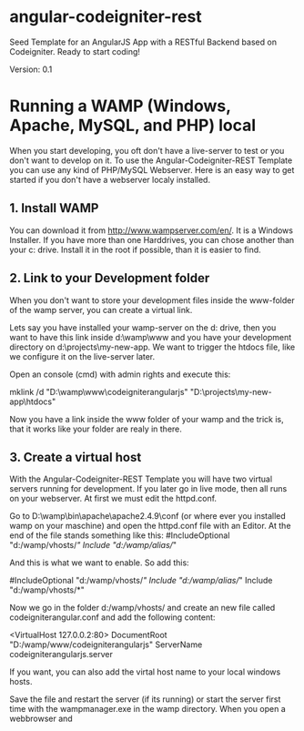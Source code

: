 # angular-codeigniter-rest
Seed Template for an AngularJS App with a RESTful Backend based on Codeigniter. Ready to start coding!

Version: 0.1


# Running a WAMP (Windows, Apache, MySQL, and PHP) local
When you start developing, you oft don't have a live-server to test or you don't want to develop on it. To use the Angular-Codeigniter-REST Template
you can use any kind of PHP/MySQL Webserver. Here is an easy way to get started if you don't have a webserver localy installed.

## 1. Install WAMP 
You can download it from http://www.wampserver.com/en/. It is a Windows Installer. If you have more than one Harddrives, you can chose another than your c: drive.
Install it in the root if possible, than it is easier to find.

## 2. Link to your Development folder
When you don't want to store your development files inside the www-folder of the wamp server, you can create a virtual link.

Lets say you have installed your wamp-server on the d: drive, then you want to have this link inside d:\wamp\www and you have your development directory on d:\projects\my-new-app.
We want to trigger the htdocs file, like we configure it on the live-server later.

Open an console (cmd) with admin rights and execute this:

mklink /d "D:\wamp\www\codeigniterangularjs" "D:\projects\my-new-app\htdocs" 

Now you have a link inside the www folder of your wamp and the trick is, that it works like your folder are realy in there.

## 3. Create a virtual host
With the Angular-Codeigniter-REST Template you will have two virtual servers running for development. If you later go in live mode, then all runs on your webserver.
At first we must edit the httpd.conf.

Go to D:\wamp\bin\apache\apache2.4.9\conf (or where ever you installed wamp on your maschine) and open the httpd.conf file with an Editor. At the end of the file stands something
like this:
#IncludeOptional "d:/wamp/vhosts/*"
Include "d:/wamp/alias/*"

And this is what we want to enable. So add this:

#IncludeOptional "d:/wamp/vhosts/*"
Include "d:/wamp/alias/*"
Include "d:/wamp/vhosts/*"

Now we go in the folder d:/wamp/vhosts/ and create an new file called codeigniterangular.conf and add the following content:

<VirtualHost 127.0.0.2:80>
    DocumentRoot "D:/wamp/www/codeigniterangularjs"
    ServerName codeigniterangularjs.server
</VirtualHost>

If you want, you can also add the virtal host name to your local windows hosts. 

Save the file and restart the server (if its running) or start the server first time with the wampmanager.exe in the wamp directory. When you open a webbrowser and